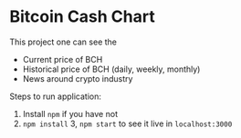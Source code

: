 # Bitcoin Cash Chart

This project one can see the

- Current price of BCH
- Historical price of BCH (daily, weekly, monthly)
- News around crypto industry

Steps to run application:

1. Install `npm` if you have not
2. `npm install`
   3, `npm start` to see it live in `localhost:3000`
